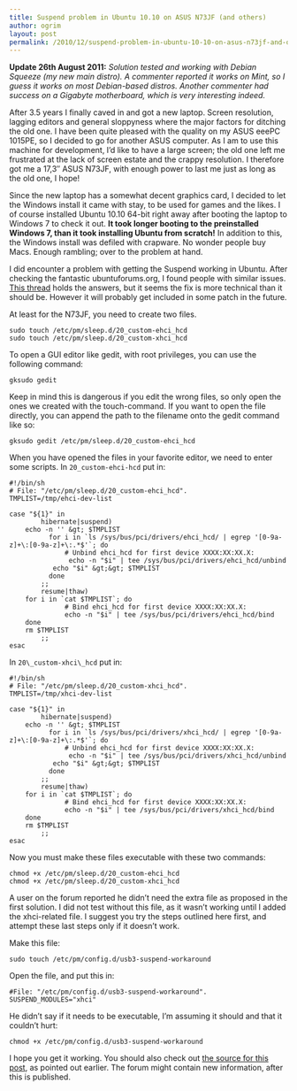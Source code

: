 ```yaml
---
title: Suspend problem in Ubuntu 10.10 on ASUS N73JF (and others)
author: ogrim
layout: post
permalink: /2010/12/suspend-problem-in-ubuntu-10-10-on-asus-n73jf-and-others/
---
```

**Update 26th August 2011:** *Solution tested and working with Debian Squeeze (my new main distro). A commenter reported it works on Mint, so I guess it works on most Debian-based distros. Another commenter had success on a Gigabyte motherboard, which is very interesting indeed.*

After 3.5 years I finally caved in and got a new laptop. Screen resolution, lagging editors and general sloppyness where the major factors for ditching the old one. I have been quite pleased with the quality on my ASUS eeePC 1015PE, so I decided to go for another ASUS computer. As I am to use this machine for development, I&#8217;d like to have a large screen; the old one left me frustrated at the lack of screen estate and the crappy resolution. I therefore got me a 17,3&#8243; ASUS N73JF, with enough power to last me just as long as the old one, I hope!

Since the new laptop has a somewhat decent graphics card, I decided to let the Windows install it came with stay, to be used for games and the likes. I of course installed Ubuntu 10.10 64-bit right away after booting the laptop to Windows 7 to check it out. **It took longer booting to the preinstalled Windows 7, than it took installing Ubuntu from scratch!** In addition to this, the Windows install was defiled with crapware. No wonder people buy Macs. Enough rambling; over to the problem at hand.

I did encounter a problem with getting the Suspend working in Ubuntu. After checking the fantastic ubuntuforums.org, I found people with similar issues. [This thread][1] holds the answers, but it seems the fix is more technical than it should be. However it will probably get included in some patch in the future.

At least for the N73JF, you need to create two files.

	sudo touch /etc/pm/sleep.d/20_custom-ehci_hcd
	sudo touch /etc/pm/sleep.d/20_custom-xhci_hcd


To open a GUI editor like gedit, with root privileges, you can use the following command:

	gksudo gedit

Keep in mind this is dangerous if you edit the wrong files, so only open the ones we created with the touch-command. If you want to open the file directly, you can append the path to the filename onto the gedit command like so:

	gksudo gedit /etc/pm/sleep.d/20_custom-ehci_hcd

When you have opened the files in your favorite editor, we need to enter some scripts. In `20_custom-ehci-hcd` put in:

	#!/bin/sh
	# File: "/etc/pm/sleep.d/20_custom-ehci_hcd".
	TMPLIST=/tmp/ehci-dev-list
	
	case "${1}" in
	        hibernate|suspend)
	    echo -n '' &gt; $TMPLIST
	          for i in `ls /sys/bus/pci/drivers/ehci_hcd/ | egrep '[0-9a-z]+\:[0-9a-z]+\:.*$'`; do
	              # Unbind ehci_hcd for first device XXXX:XX:XX.X:
	               echo -n "$i" | tee /sys/bus/pci/drivers/ehci_hcd/unbind
	           echo "$i" &gt;&gt; $TMPLIST
	          done
	        ;;
	        resume|thaw)
	    for i in `cat $TMPLIST`; do
	              # Bind ehci_hcd for first device XXXX:XX:XX.X:
	              echo -n "$i" | tee /sys/bus/pci/drivers/ehci_hcd/bind
	    done
	    rm $TMPLIST
	        ;;
	esac

In `20\_custom-xhci\_hcd` put in:

	#!/bin/sh
	# File: "/etc/pm/sleep.d/20_custom-xhci_hcd".
	TMPLIST=/tmp/xhci-dev-list
	
	case "${1}" in
	        hibernate|suspend)
	    echo -n '' &gt; $TMPLIST
	          for i in `ls /sys/bus/pci/drivers/xhci_hcd/ | egrep '[0-9a-z]+\:[0-9a-z]+\:.*$'`; do
	              # Unbind ehci_hcd for first device XXXX:XX:XX.X:
	               echo -n "$i" | tee /sys/bus/pci/drivers/xhci_hcd/unbind
	           echo "$i" &gt;&gt; $TMPLIST
	          done
	        ;;
	        resume|thaw)
	    for i in `cat $TMPLIST`; do
	              # Bind ehci_hcd for first device XXXX:XX:XX.X:
	              echo -n "$i" | tee /sys/bus/pci/drivers/xhci_hcd/bind
	    done
	    rm $TMPLIST
	        ;;
	esac

Now you must make these files executable with these two commands:

	chmod +x /etc/pm/sleep.d/20_custom-ehci_hcd
	chmod +x /etc/pm/sleep.d/20_custom-xhci_hcd

A user on the forum reported he didn&#8217;t need the extra file as proposed in the first solution. I did not test without this file, as it wasn&#8217;t working until I added the xhci-related file. I suggest you try the steps outlined here first, and attempt these last steps only if it doesn&#8217;t work.

Make this file:

	sudo touch /etc/pm/config.d/usb3-suspend-workaround

Open the file, and put this in:

	#File: "/etc/pm/config.d/usb3-suspend-workaround".
	SUSPEND_MODULES="xhci"

He didn&#8217;t say if it needs to be executable, I&#8217;m assuming it should and that it couldn&#8217;t hurt:

	chmod +x /etc/pm/config.d/usb3-suspend-workaround

I hope you get it working. You should also check out [the source for this post][1], as pointed out earlier. The forum might contain new information, after this is published.

 [1]: http://ubuntuforums.org/showthread.php?t=1444822
